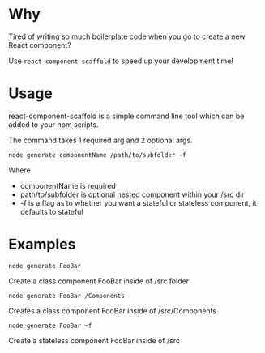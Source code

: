# Why

Tired of writing so much boilerplate code when you go to create a new React component?

Use `react-component-scaffold` to speed up your development time!

# Usage

react-component-scaffold is a simple command line tool which can be added to your npm scripts.

The command takes 1 required arg and 2 optional args.

`node generate componentName /path/to/subfolder -f`

Where
* componentName is required
* path/to/subfolder is optional nested component within your /src dir
* -f is a flag as to whether you want a stateful or stateless component, it defaults to stateful

# Examples

`node generate FooBar` 

Create a class component FooBar inside of /src folder

`node generate FooBar /Components`

Creates a class component FooBar inside of /src/Components

`node generate FooBar -f`

Create a stateless component FooBar inside of /src
